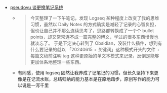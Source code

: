 - [pseudoyu 谈更换笔记系统](https://www.pseudoyu.com/zh/2024/06/16/weekly_review_20240616/)
	- > 今天整理了一下午笔记，发现 Logseq 某种程度上改变了我的思维习惯，虽然以 Daily Notes 的方式确实是减轻了记录的心智负担，但也让自己并不那么连续思考了，思路都转换成了一个个 bullet points，却又常常连不成一篇完整的博文，学过的很多东西慢慢也就淡忘了。
	  > 于是下定决心转到了 Obsidian，没装什么插件，想到有什么要记录的就以 「20240615 + 关键词」这种模式开头的文件 + 每篇文稿前注明 tag 这种更原始的单文本模式来记录，反倒是能够更加体系地整理一些东西。
	- 有同感，使用 logseq 固然让我养成了记笔记的习惯，但长久坚持下来更像是在记流水账，总结归纳的能力基本是在原地踏步，原创写作的能力可以说是一泻千里